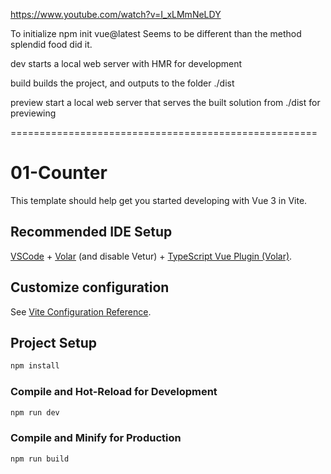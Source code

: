 https://www.youtube.com/watch?v=I_xLMmNeLDY

To initialize 
  npm init vue@latest
Seems to be different than the method splendid food did it.


dev starts a local web server with HMR for development

build builds the project, and outputs to the folder ./dist

preview start a local web server that serves the built solution from ./dist for previewing









=====================================================
# 01-Counter

This template should help get you started developing with Vue 3 in Vite.

## Recommended IDE Setup

[VSCode](https://code.visualstudio.com/) + [Volar](https://marketplace.visualstudio.com/items?itemName=Vue.volar) (and disable Vetur) + [TypeScript Vue Plugin (Volar)](https://marketplace.visualstudio.com/items?itemName=Vue.vscode-typescript-vue-plugin).

## Customize configuration

See [Vite Configuration Reference](https://vitejs.dev/config/).

## Project Setup

```sh
npm install
```

### Compile and Hot-Reload for Development

```sh
npm run dev
```

### Compile and Minify for Production

```sh
npm run build
```

